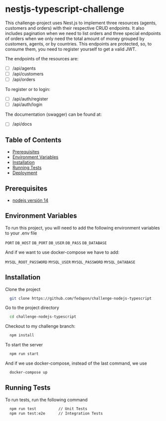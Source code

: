 # nestjs-typescript-challenge

This challenge-project uses Nest.js to implement three resources (agents, customers and orders) with their respective CRUD endpoints. It also includes pagination when we need to list orders and three special endpoints of orders when we only need the total amount of money grouped by customers, agents, or by countries. This endpoints are protected, so, to consume them, you need to register yourself to get a valid JWT.

The endpoints of the resources are:

- [ ] /api/agents
- [ ] /api/customers
- [ ] /api/orders

To register or to login:

- [ ] /api/auth/register
- [ ] /api/auth/login

The documentation (swagger) can be found at:

- [ ] /api/docs

## Table of Contents

- [Prerequisites](#prerequisites)
- [Environment Variables](#environment-variables)
- [Installation](#installation)
- [Running Tests](#running-tests)
- [Deployment](#deployment)

## Prerequisites

- [nodejs versión 14](https://nodejs.org/en/)

## Environment Variables

To run this project, you will need to add the following environment variables to your .env file

`PORT`
`DB_HOST`
`DB_PORT`
`DB_USER`
`DB_PASS`
`DB_DATABASE`

And if we want to use docker-compose we have to add:

`MYSQL_ROOT_PASSWORD`
`MYSQL_USER`
`MYSQL_PASSWORD`
`MYSQL_DATABASE`

## Installation

Clone the project

```bash
  git clone https://github.com/fedapon/challenge-nodejs-typescript
```

Go to the project directory

```bash
  cd challenge-nodejs-typescript
```

Checkout to my challenge branch:

```bash
  npm install
```

To start the server

```bash
  npm run start
```

And if we use docker-compose, instead of the last command, we use

```bash
  docker-compose up
```

## Running Tests

To run tests, run the following command

```bash
  npm run test     		// Unit Tests
  npm run test:e2e 		// Integration Tests
```
